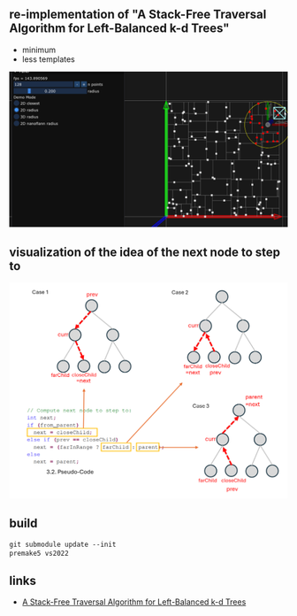 ## re-implementation of "A Stack-Free Traversal Algorithm for Left-Balanced k-d Trees"
- minimum
- less templates

![demo](demo.gif)

## visualization of the idea of the next node to step to

![idea](idea.png)

## build

```
git submodule update --init
premake5 vs2022
```

## links
- [A Stack-Free Traversal Algorithm for Left-Balanced k-d Trees](https://jcgt.org/published/0014/01/03/)